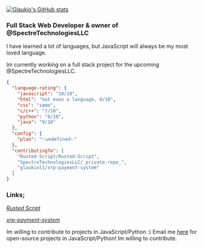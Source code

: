 [![Glaukio's GitHub stats](https://github-readme-stats.vercel.app/api?username=glaukiol1&count_private=true&hide=stars)](https://github.com/anuraghazra/github-readme-stats)
### Full Stack Web Developer & owner of @SpectreTechnologiesLLC
I have learned a lot of languages, but JavaScript will always be my most loved language.

Im currently working on a full stack project for the upcoming @SpectreTechnologiesLLC.
```JSON
{
  "language-rating": {
    "javascript": "10/10",
    "html": "not even a language, 0/10",
    "css": "same",
    "c/c++": "7/10",
    "python": "8/10",
    "java": "9/10"
  },
  "config": {
    "plan": "✨undefined✨"
  },
  "contributingTo": [
    "Rusted-Script/Rusted-Script",
    "SpectreTechnologiesLLC/_private-repo_",
    "glaukiol1/xrp-payment-system"
  ]
}
```

### Links;

[*Rusted Script*](https://github.com/Rusted-Script/Rusted-Script)

[*xrp-payment-system*](https://github.com/glaukiol1/xrp-payment-system)


Im willing to contribute to projects in JavaScript/Python :)
Email me [here](mailto:gllupo@outlook.com) for open-source projects in JavaScript/Python! Im willing to contribute.
